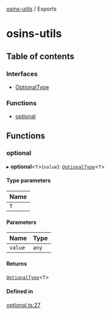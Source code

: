 [osins-utils](README.md) / Exports

# osins-utils

## Table of contents

### Interfaces

- [OptionalType](interfaces/OptionalType.md)

### Functions

- [optional](modules.md#optional)

## Functions

### optional

▸ **optional**<`T`\>(`value`): [`OptionalType`](interfaces/OptionalType.md)<`T`\>

#### Type parameters

| Name |
| :------ |
| `T` |

#### Parameters

| Name | Type |
| :------ | :------ |
| `value` | `any` |

#### Returns

[`OptionalType`](interfaces/OptionalType.md)<`T`\>

#### Defined in

[optional.ts:27](https://github.com/osins/osins-utils/blob/b357f8e/src/optional.ts#L27)
